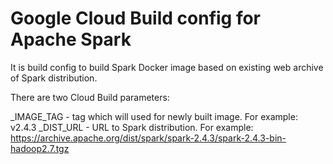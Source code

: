 # Google Cloud Build config for Apache Spark

It is build config to build Spark Docker image based on existing web archive of Spark distribution.

There are two Cloud Build parameters:

_IMAGE_TAG - tag which will used for newly built image. For example: v2.4.3
_DIST_URL - URL to Spark distribution. For example: https://archive.apache.org/dist/spark/spark-2.4.3/spark-2.4.3-bin-hadoop2.7.tgz